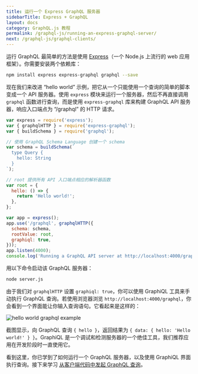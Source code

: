 ```yaml
---
title: 运行一个 Express GraphQL 服务器
sidebarTitle: Express + GraphQL
layout: docs
category: GraphQL.js 教程
permalink: /graphql-js/running-an-express-graphql-server/
next: /graphql-js/graphql-clients/
---
```


运行 GraphQL 最简单的方法是使用 [Express](https://expressjs.com)（一个 Node.js 上流行的 web 应用框架）。你需要安装两个依赖库：

```bash
npm install express express-graphql graphql --save
```

现在我们来改进 “hello world” 示例，把它从一个只能使用一个查询的简单的脚本变成一个 API 服务器。使用 `express` 模块来运行一个服务器，然后不再直接调用 `graphql` 函数进行查询，而是使用 `express-graphql` 库来构建 GraphQL API 服务器，响应入口端点为 “/graphql” 的 HTTP 请求。

```javascript
var express = require('express');
var { graphqlHTTP } = require('express-graphql');
var { buildSchema } = require('graphql');

// 使用 GraphQL Schema Language 创建一个 schema
var schema = buildSchema(`
  type Query {
    hello: String
  }
`);

// root 提供所有 API 入口端点相应的解析器函数
var root = {
  hello: () => {
    return 'Hello world!';
  },
};

var app = express();
app.use('/graphql', graphqlHTTP({
  schema: schema,
  rootValue: root,
  graphiql: true,
}));
app.listen(4000);
console.log('Running a GraphQL API server at http://localhost:4000/graphql');
```

用以下命令启动该 GraphQL 服务器：

```bash
node server.js
```

由于我们对 `graphqlHTTP` 设置 `graphiql: true`，你可以使用 GraphiQL 工具来手动执行 GraphQL 查询。若使用浏览器浏览 `http://localhost:4000/graphql`，你会看到一个界面能让你输入查询语句。它看起来是这样的：

![hello world graphql example](/img/hello.png)

截图显示，向 GraphQL 查询 `{ hello }`，返回结果为 `{ data: { hello: 'Hello world!' } }`。GraphiQL 是一个调试和检测服务器的一个绝佳工具，我们推荐应用在开发阶段时一直使用它。

看到这里，你已学到了如何运行一个 GraphQL 服务器，以及使用 GraphiQL 界面执行查询。接下来学习 [从客户端代码中发起 GraphQL 查询](/graphql-js/graphql-clients/)。
